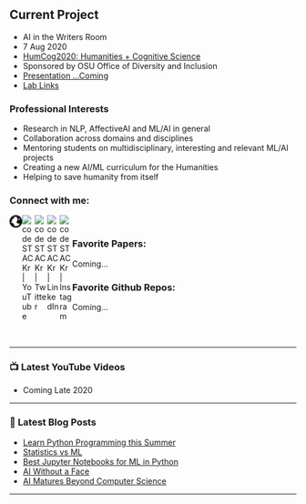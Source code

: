 ## Current Project

- AI in the Writers Room 
- 7 Aug 2020 
- [HumCog2020: Humanities + Cognitive Science](https://cog.osu.edu/programs/humanities-and-cognitive-sciences-summer-institute)
- Sponsored by OSU Office of Diversity and Inclusion
- [Presentation ...Coming](https://github.com/programminghumanity/programminghumanity/)
- [Lab Links](https://aiforthehumanities.wordpress.com/osu-humcog-2020/)

### Professional Interests

- Research in NLP, AffectiveAI and ML/AI in general
- Collaboration across domains and disciplines
- Mentoring students on multidisciplinary, interesting and relevant ML/AI projects 
- Creating a new AI/ML curriculum for the Humanities
- Helping to save humanity from itself

### Connect with me:

[<img align="left" alt="codeSTACKr.com" width="22px" src="https://raw.githubusercontent.com/iconic/open-iconic/master/svg/globe.svg" />][website]
[<img align="left" alt="codeSTACKr | YouTube" width="22px" src="https://cdn.jsdelivr.net/npm/simple-icons@v3/icons/youtube.svg" />][youtube]
[<img align="left" alt="codeSTACKr | Twitter" width="22px" src="https://cdn.jsdelivr.net/npm/simple-icons@v3/icons/twitter.svg" />][twitter]
[<img align="left" alt="codeSTACKr | LinkedIn" width="22px" src="https://cdn.jsdelivr.net/npm/simple-icons@v3/icons/linkedin.svg" />][linkedin]
[<img align="left" alt="codeSTACKr | Instagram" width="22px" src="https://cdn.jsdelivr.net/npm/simple-icons@v3/icons/instagram.svg" />][instagram]

<br />

### Favorite Papers:

Coming...

### Favorite Github Repos:

Coming...

<br />
<br />

---

### 📺 Latest YouTube Videos
<!-- YOUTUBE:START -->
- Coming Late 2020
<!-- YOUTUBE:END -->

---

### 📕 Latest Blog Posts
<!-- BLOG-POST-LIST:START -->
- [Learn Python Programming this Summer](https://programminghumanity.wordpress.com/2019/05/01/learn-python-and-programming/)
- [Statistics vs ML](https://programminghumanity.wordpress.com/2019/09/12/statistics-vs-ml/)
- [Best Jupyter Notebooks for ML in Python](https://programminghumanity.wordpress.com/2019/09/05/best-jupyter-notebooks-for-ml-in-python/)
- [AI Without a Face](https://programminghumanity.wordpress.com/2019/08/13/ai-poker-faceless/)
- [AI Matures Beyond Computer Science](https://programminghumanity.wordpress.com/2019/07/27/ai-matures-beyond-computer-science/)
<!-- BLOG-POST-LIST:END -->

---

[website]: https://programminghumanity.wordpress.com/
[kenyonweb]: https://www.kenyon.edu/digital-humanities
[twitter]: https://twitter.com/jonchun2000
[youtube]: https://www.youtube.com/channel/UCjHi7EsDSnfIcv6RUfYjM-g/videos?view_as=subscriber
[instagram]: https://www.instagram.com/jonchun2000/
[linkedin]: https://www.linkedin.com/in/jonchun2000
